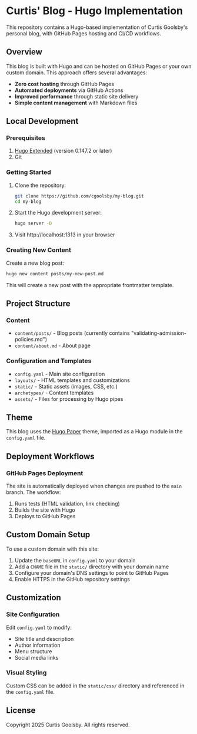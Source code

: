 # Curtis' Blog - Hugo Implementation

This repository contains a Hugo-based implementation of Curtis Goolsby's personal blog, with GitHub Pages hosting and CI/CD workflows.

## Overview

This blog is built with Hugo and can be hosted on GitHub Pages or your own custom domain. This approach offers several advantages:

- **Zero cost hosting** through GitHub Pages
- **Automated deployments** via GitHub Actions
- **Improved performance** through static site delivery
- **Simple content management** with Markdown files

## Local Development

### Prerequisites

1. [Hugo Extended](https://gohugo.io/installation/) (version 0.147.2 or later)
2. Git

### Getting Started

1. Clone the repository:
   ```bash
   git clone https://github.com/cgoolsby/my-blog.git
   cd my-blog
   ```

2. Start the Hugo development server:
   ```bash
   hugo server -D
   ```

3. Visit http://localhost:1313 in your browser

### Creating New Content

Create a new blog post:

```bash
hugo new content posts/my-new-post.md
```

This will create a new post with the appropriate frontmatter template.

## Project Structure

### Content
- `content/posts/` - Blog posts (currently contains "validating-admission-policies.md")
- `content/about.md` - About page

### Configuration and Templates
- `config.yaml` - Main site configuration
- `layouts/` - HTML templates and customizations
- `static/` - Static assets (images, CSS, etc.)
- `archetypes/` - Content templates
- `assets/` - Files for processing by Hugo pipes

## Theme

This blog uses the [Hugo Paper](https://github.com/nanxiaobei/hugo-paper) theme, imported as a Hugo module in the `config.yaml` file.

## Deployment Workflows

### GitHub Pages Deployment

The site is automatically deployed when changes are pushed to the `main` branch. The workflow:

1. Runs tests (HTML validation, link checking)
2. Builds the site with Hugo
3. Deploys to GitHub Pages

## Custom Domain Setup

To use a custom domain with this site:

1. Update the `baseURL` in `config.yaml` to your domain
2. Add a `CNAME` file in the `static/` directory with your domain name
3. Configure your domain's DNS settings to point to GitHub Pages
4. Enable HTTPS in the GitHub repository settings

## Customization

### Site Configuration

Edit `config.yaml` to modify:
- Site title and description
- Author information
- Menu structure
- Social media links

### Visual Styling

Custom CSS can be added in the `static/css/` directory and referenced in the `config.yaml` file.

## License

Copyright 2025 Curtis Goolsby. All rights reserved.
